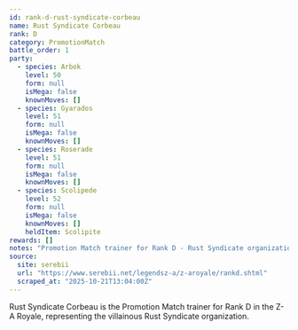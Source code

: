 ```yaml
---
id: rank-d-rust-syndicate-corbeau
name: Rust Syndicate Corbeau
rank: D
category: PromotionMatch
battle_order: 1
party:
  - species: Arbok
    level: 50
    form: null
    isMega: false
    knownMoves: []
  - species: Gyarados
    level: 51
    form: null
    isMega: false
    knownMoves: []
  - species: Roserade
    level: 51
    form: null
    isMega: false
    knownMoves: []
  - species: Scolipede
    level: 52
    form: null
    isMega: false
    knownMoves: []
    heldItem: Scolipite
rewards: []
notes: "Promotion Match trainer for Rank D - Rust Syndicate organization member. Scolipede holds Scolipite (Mega Stone)."
source:
  site: serebii
  url: "https://www.serebii.net/legendsz-a/z-aroyale/rankd.shtml"
  scraped_at: "2025-10-21T13:04:00Z"
---
```


Rust Syndicate Corbeau is the Promotion Match trainer for Rank D in the Z-A Royale, representing the villainous Rust Syndicate organization.
